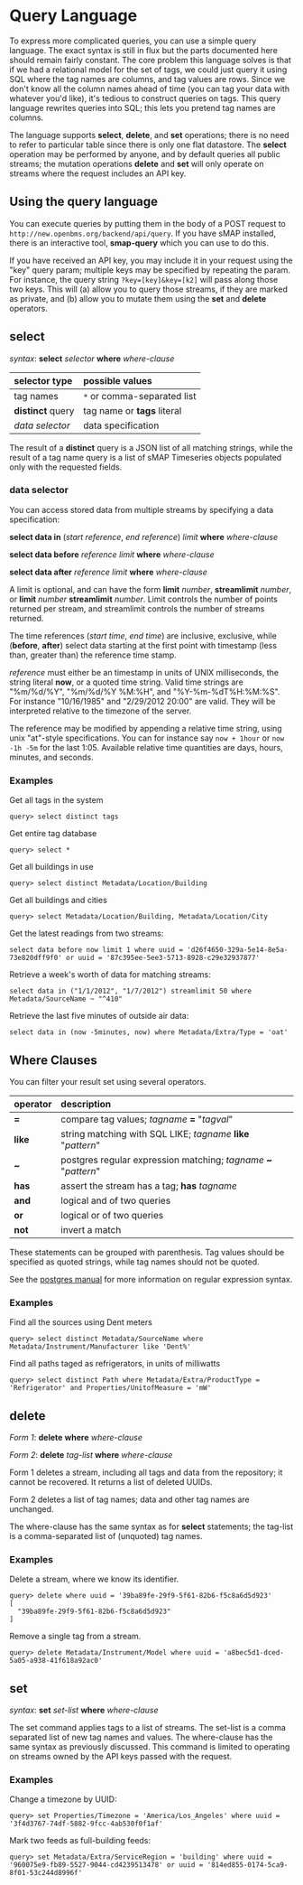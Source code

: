 # Query Language #

To express more complicated queries, you can use a simple query language.  The exact syntax is still in flux but the parts documented here should remain fairly constant.  The core problem this language solves is that if we had a relational model for the set of tags, we could just query it using SQL where the tag names are columns, and tag values are rows.  Since we don't know all the column names ahead of time (you can tag your data with whatever you'd like), it's tedious to construct queries on tags.  This query language rewrites queries into SQL; this lets you pretend tag names are columns.

The language supports **select**, **delete**, and **set** operations; there is no need to refer to particular table since there is only one flat datastore.  The **select** operation may be performed by anyone, and by default queries all public streams; the mutation operations **delete** and **set** will only operate on streams where the request includes an API key.

## Using the query language ##
You can execute queries by putting them in the body of a POST request to `http://new.openbms.org/backend/api/query`.  If you have sMAP installed, there is an interactive tool, **smap-query** which you can use to do this.

If you have received an API key, you may include it in your request using the "key" query param; multiple keys may be specified by repeating the param.  For instance, the query string `?key=[key]&key=[k2]` will pass along those two keys.  This will (a) allow you to query those streams, if they are marked as private, and (b) allow you to mutate them using the **set** and **delete** operators.

## **select** ##

_syntax_: **select** _selector_ **where** _where-clause_

| selector type | possible values |
|:--------------|:----------------|
| tag names | `*` or comma-separated list |
| **distinct** query | tag name or **tags** literal |
| _data selector_ | data specification |

The result of a **distinct** query is a JSON list of all matching strings, while the result of a tag name query is a list of sMAP Timeseries objects populated only with the requested fields.

### data selector ###

You can access stored data from multiple streams by specifying a data specification:

**select data in** (_start reference_, _end reference_) _limit_ **where** _where-clause_

**select data before** _reference_ _limit_ **where** _where-clause_

**select data after** _reference_ _limit_ **where** _where-clause_

A limit is optional, and can have the form **limit** _number_, **streamlimit** _number_, or **limit** _number_ **streamlimit** _number_.  Limit controls the number of points returned per stream, and streamlimit controls the number of streams returned.

The time references (_start time_, _end time_) are inclusive, exclusive, while (**before**, **after**) select data starting at the first point with timestamp (less than, greater than) the reference time stamp.

_reference_ must either be an timestamp in units of UNIX milliseconds, the string literal **now**, or a quoted time string.  Valid time strings are "%m/%d/%Y", "%m/%d/%Y %M:%H", and "%Y-%m-%dT%H:%M:%S".  For instance "10/16/1985" and "2/29/2012 20:00" are valid.  They will be interpreted relative to the timezone of the server.

The reference may be modified by appending a relative time string, using unix "at"-style specifications.  You can for instance say `now + 1hour` or `now -1h -5m` for the last 1:05.  Available relative time quantities are days, hours, minutes, and seconds.

### Examples ###

Get all tags in the system
```
query> select distinct tags
```

Get entire tag database
```
query> select *
```

Get all buildings in use
```
query> select distinct Metadata/Location/Building
```

Get  all buildings and cities
```
query> select Metadata/Location/Building, Metadata/Location/City
```

Get the latest readings from two streams:
```
select data before now limit 1 where uuid = 'd26f4650-329a-5e14-8e5a-73e820dff9f0' or uuid = '87c395ee-5ee3-5713-8928-c29e32937877'
```

Retrieve a week's worth of data for matching streams:
```
select data in ("1/1/2012", "1/7/2012") streamlimit 50 where Metadata/SourceName ~ "^410"
```

Retrieve the last five minutes of outside air data:
```
select data in (now -5minutes, now) where Metadata/Extra/Type = 'oat'
```

## Where Clauses ##
You can filter your result set using several operators.

| operator | description |
|:---------|:------------|
| **=** | compare tag values; _tagname_ **=** "_tagval_" |
| **like** | string matching with SQL LIKE; _tagname_ **like** "_pattern_" |
| **~** | postgres regular expression matching; _tagname_   **~** "_pattern_" |
| **has** | assert the stream has a tag; **has** _tagname_ |
| **and** | logical and of two queries |
| **or** | logical or of two queries |
| **not** | invert a match|

These statements can be grouped with parenthesis.  Tag values should be specified as quoted strings, while tag names should not be quoted.

See the [postgres manual](http://www.postgresql.org/docs/8.3/static/functions-matching.html) for more information on regular expression syntax.

### Examples ###

Find all the sources using Dent meters
```
query> select distinct Metadata/SourceName where Metadata/Instrument/Manufacturer like 'Dent%'
```

Find all paths taged as refrigerators, in units of milliwatts
```
query> select distinct Path where Metadata/Extra/ProductType = 'Refrigerator' and Properties/UnitofMeasure = 'mW'
```

## **delete** ##

_Form 1_: **delete** **where** _where-clause_

_Form 2_: **delete** _tag-list_ **where** _where-clause_

Form 1 deletes a stream, including all tags and data from the repository; it cannot be recovered.  It returns a list of deleted UUIDs.

Form 2 deletes a list of tag names; data and other tag names are unchanged.

The where-clause has the same syntax as for **select** statements; the tag-list is a comma-separated list of (unquoted) tag names.

### Examples ###
Delete a stream, where we know its identifier.
```
query> delete where uuid = '39ba89fe-29f9-5f61-82b6-f5c8a6d5d923'
[
  "39ba89fe-29f9-5f61-82b6-f5c8a6d5d923"
]
```

Remove a single tag from a stream.
```
query> delete Metadata/Instrument/Model where uuid = 'a8bec5d1-dced-5a05-a938-41f618a92ac0'
```

## **set** ##

_syntax_: **set** _set-list_ **where** _where-clause_

The set command applies tags to a list of streams.  The set-list is a comma separated list of new tag names and values.  The where-clause has the same syntax as previously discussed.  This command is limited to operating on streams owned by the API keys passed with the request.

### Examples ###

Change a timezone by UUID:
```
query> set Properties/Timezone = 'America/Los_Angeles' where uuid = '3f4d3767-74df-5882-9fcc-4ab530f0f1af'
```

Mark two feeds as full-building feeds:
```
query> set Metadata/Extra/ServiceRegion = 'building' where uuid = '960075e9-fb89-5527-9044-cd4239513478' or uuid = '814ed855-0174-5ca9-8f01-53c244d8996f'
```